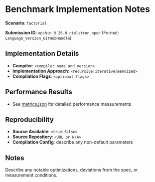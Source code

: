 # Benchmark Implementation Notes

**Scenario**: `factorial`

**Submission ID**: `opshin_0.26.0_nielstron_open` (Format: `Language_Version_GitHubHandle`)

## Implementation Details

- **Compiler**: `<compiler name and version>`
- **Implementation Approach**: `<recursive|iterative|memoized>`
- **Compilation Flags**: `<optional flags>`

## Performance Results

- See [metrics.json](metrics.json) for detailed performance measurements

## Reproducibility

- **Source Available**: `<true|false>`
- **Source Repository**: `<URL or N/A>`
- **Compilation Config**: describe any non-default parameters

## Notes

Describe any notable optimizations, deviations from the spec, or measurement conditions.
